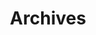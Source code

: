 ---
title: "Archives"
slug: "archives"
layout: "archives"
menu:
    main:
        weight: -90
        params: 
            icon: archives
--- 